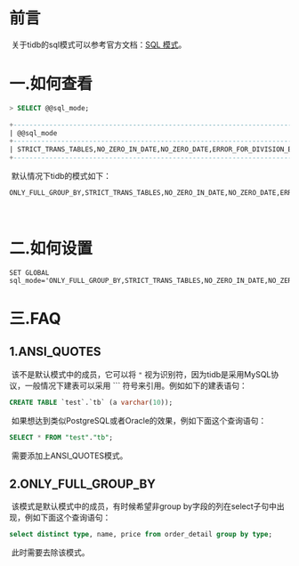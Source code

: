 

# 前言

​		关于tidb的sql模式可以参考官方文档：[SQL 模式](https://docs.pingcap.com/zh/tidb/v6.5/sql-mode)。



# 一.如何查看

```sql
> SELECT @@sql_mode;
 
+------------------------------------------------------------------------------------------------------------------------+
| @@sql_mode                                                                                                             |
+------------------------------------------------------------------------------------------------------------------------+
| STRICT_TRANS_TABLES,NO_ZERO_IN_DATE,NO_ZERO_DATE,ERROR_FOR_DIVISION_BY_ZERO,NO_AUTO_CREATE_USER,NO_ENGINE_SUBSTITUTION |
+------------------------------------------------------------------------------------------------------------------------+
```

​		默认情况下tidb的模式如下：

```sql
ONLY_FULL_GROUP_BY,STRICT_TRANS_TABLES,NO_ZERO_IN_DATE,NO_ZERO_DATE,ERROR_FOR_DIVISION_BY_ZERO,NO_AUTO_CREATE_USER,NO_ENGINE_SUBSTITUTION
```

​	

# 二.如何设置

```shell
SET GLOBAL sql_mode='ONLY_FULL_GROUP_BY,STRICT_TRANS_TABLES,NO_ZERO_IN_DATE,NO_ZERO_DATE,ERROR_FOR_DIVISION_BY_ZERO,NO_AUTO_CREATE_USER,NO_ENGINE_SUBSTITUTION';
```



# 三.FAQ

## 1.ANSI_QUOTES

​		该不是默认模式中的成员，它可以将 `"` 视为识别符，因为tidb是采用MySQL协议，一般情况下建表可以采用 ``` 符号来引用。例如如下的建表语句：

```sql
CREATE TABLE `test`.`tb` (a varchar(10));
```

​		如果想达到类似PostgreSQL或者Oracle的效果，例如下面这个查询语句：

```sql
SELECT * FROM "test"."tb";
```

​		需要添加上ANSI_QUOTES模式。

## 2.ONLY_FULL_GROUP_BY

​		该模式是默认模式中的成员，有时候希望非group by字段的列在select子句中出现，例如下面这个查询语句：

```sql
select distinct type, name, price from order_detail group by type;
```

​		此时需要去除该模式。